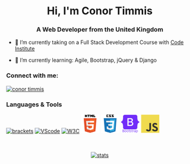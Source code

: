 <h1 align="center">Hi, I'm Conor Timmis</h1>
<h3 align="center">A Web Developer from the United Kingdom</h3>

- 🔭 I’m currently taking on a Full Stack Development Course with [Code Institute](https://learn.codeinstitute.net)</a>

- 🌱 I’m currently learning: Agile, Bootstrap, jQuery & Django 

<h3 align="left">Connect with me:</h3>
<p align="left">
<a href="https://www.linkedin.com/in/conor-timmis-79977a296/" target="blank"><img align="center" src="https://static.vecteezy.com/system/resources/previews/018/930/584/original/linkedin-logo-linkedin-icon-transparent-free-png.png" alt="conor timmis" height="50" width="50" /></a>
</p>

<h3 align="left">Languages & Tools</h3>
<p align="left">
<a href="https://brackets.io/"><img src="https://brackets.io/img/brackets.svg" alt="brackets" width="50" height="50"></a>
<a href="https://code.visualstudio.com/"><img src="https://www.vectorlogo.zone/logos/visualstudio_code/visualstudio_code-icon.svg" alt="VScode" width="50" height="50"></a>
<a href="https://validator.w3.org/"><img src="https://www.vectorlogo.zone/logos/w3c/w3c-tile.svg" alt="W3C" width="50" height="50"></a>
<a href="https://www.w3.org/html/" target="_blank"> <img src="https://raw.githubusercontent.com/devicons/devicon/master/icons/html5/html5-original-wordmark.svg" alt="html5" width="50" height="50"/></a>
<a href="https://www.w3schools.com/css/" target="_blank"> <img src="https://raw.githubusercontent.com/devicons/devicon/master/icons/css3/css3-original-wordmark.svg" alt="css3" width="50" height="50"/></a>
<a href="https://getbootstrap.com" target="_blank"> <img src="https://raw.githubusercontent.com/devicons/devicon/master/icons/bootstrap/bootstrap-plain-wordmark.svg" alt="bootstrap" width="50" height="50"/></a>
<a href="https://developer.mozilla.org/en-US/docs/Web/JavaScript" target="_blank"> <img src="https://raw.githubusercontent.com/devicons/devicon/master/icons/javascript/javascript-original.svg" alt="javascript" width="50" height="50"/>

<br>
<br>
<br>

<p align="center"> 
  <img src="https://github-readme-stats.vercel.app/api/top-langs/?username=conor-timmis&layout=compact&theme=radical" alt="stats" />
</p>
